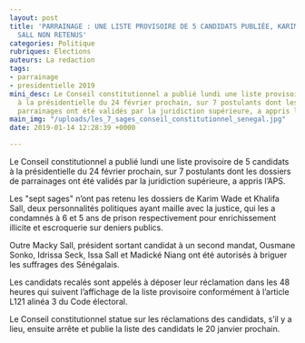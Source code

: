 ```yaml
---
layout: post
title: 'PARRAINAGE : UNE LISTE PROVISOIRE DE 5 CANDIDATS PUBLIÉE, KARIM WADE ET KHALIFA
  SALL NON RETENUS'
categories: Politique
rubriques: Elections
auteurs: La redaction
tags:
- parrainage
- presidentielle 2019
mini_desc: Le Conseil constitutionnel a publié lundi une liste provisoire de 5 candidats
  à la présidentielle du 24 février prochain, sur 7 postulants dont les dossiers de
  parrainages ont été validés par la juridiction supérieure, a appris l’APS.
main_img: "/uploads/les_7_sages_conseil_constitutionnel_senegal.jpg"
date: 2019-01-14 12:28:39 +0000

---
```

Le Conseil constitutionnel a publié lundi une liste provisoire de 5 candidats à la présidentielle du 24 février prochain, sur 7 postulants dont les dossiers de parrainages ont été validés par la juridiction supérieure, a appris l’APS.  
  
Les "sept sages" n’ont pas retenu les dossiers de Karim Wade et Khalifa Sall, deux personnalités politiques ayant maille avec la justice, qui les a condamnés à 6 et 5 ans de prison respectivement pour enrichissement illicite et escroquerie sur deniers publics.

Outre Macky Sall, président sortant candidat à un second mandat, Ousmane Sonko, Idrissa Seck, Issa Sall et Madické Niang ont été autorisés à briguer les suffrages des Sénégalais.

  
  
Les candidats recalés sont appelés à déposer leur réclamation dans les 48 heures qui suivent l’affichage de la liste provisoire conformément à l’article L121 alinéa 3 du Code électoral.  
  
Le Conseil constitutionnel statue sur les réclamations des candidats, s’il y a lieu, ensuite arrête et publie la liste des candidats le 20 janvier prochain.
